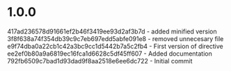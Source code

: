 # 1.0.0

417ad236578d91661ef2b46f3419ee93d2af3b7d - added minified version
3f8f638a74f354db39c9c7eb697edd5abfe091e8 - removed unnecesary file
e9f74dba0a22cb1c42a3bc9cc1d5442b7a5c2fb4 - First version of directive
ee2ef0b80a9a6819ec16fca1d6628c5df45ff607 - Added documentation
792fb6509c7bad1d93dad9f8aa2518e6ee6dc722 - Initial commit